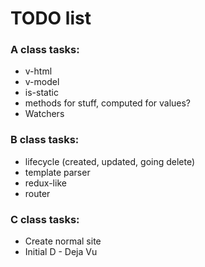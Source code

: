 # TODO list

### A class tasks:

* v-html
* v-model
* is-static
* methods for stuff, computed for values?
* Watchers

### B class tasks:

* lifecycle (created, updated, going delete)
* template parser
* redux-like
* router

### C class tasks:

* Create normal site
* Initial D - Deja Vu
